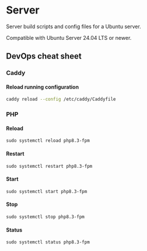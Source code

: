 # Server

Server build scripts and config files for a Ubuntu server.

Compatible with Ubuntu Server 24.04 LTS or newer.

## DevOps cheat sheet

### Caddy

#### Reload running configuration

```sh
caddy reload --config /etc/caddy/Caddyfile
```

### PHP

#### Reload

```
sudo systemctl reload php8.3-fpm
```

#### Restart

```
sudo systemctl restart php8.3-fpm
```

#### Start

```
sudo systemctl start php8.3-fpm
```

#### Stop

```
sudo systemctl stop php8.3-fpm
```

#### Status

```
sudo systemctl status php8.3-fpm
```